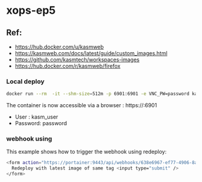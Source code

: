 # xops-ep5
 
## Ref:
- https://hub.docker.com/u/kasmweb
- https://kasmweb.com/docs/latest/guide/custom_images.html
- https://github.com/kasmtech/workspaces-images
- https://hub.docker.com/r/kasmweb/firefox

### Local deploy
```sh
docker run --rm  -it --shm-size=512m -p 6901:6901 -e VNC_PW=password kasmweb/ubuntu-bionic-desktop:1.10.0-rolling
```

The container is now accessible via a browser : https://<IP>:6901

- User : kasm_user
- Password: password

### webhook using
This example shows how to trigger the webhook using redeploy:
```sh
<form action="https://portainer:9443/api/webhooks/638e6967-ef77-4906-8af8-236800621360" method="post">
  Redeploy with latest image of same tag <input type="submit" />
</form>
```